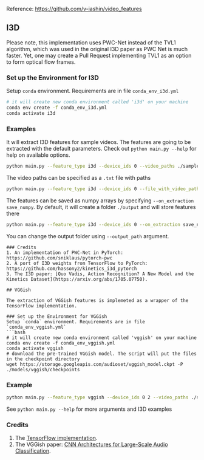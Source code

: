 Reference: https://github.com/v-iashin/video_features

## I3D

Please note, this implementation uses PWC-Net instead of the TVL1 algorithm, which was used in the original I3D paper as PWC Net is much faster. Yet, one may create a Pull Request implementing TVL1 as an option to form optical flow frames.

### Set up the Environment for I3D
Setup `conda` environment. Requirements are in file `conda_env_i3d.yml`
```bash
# it will create new conda environment called 'i3d' on your machine 
conda env create -f conda_env_i3d.yml
conda activate i3d
```

### Examples
It will extract I3D features for sample videos. The features are going to be extracted with the default parameters. Check out `python main.py --help` for help on available options.
```bash
python main.py --feature_type i3d --device_ids 0 --video_paths ./sample/v_ZNVhz7ctTq0.mp4 ./sample/v_GGSY1Qvo990.mp4
```

The video paths can be specified as a `.txt` file with paths
```bash
python main.py --feature_type i3d --device_ids 0 --file_with_video_paths ./sample/sample_video_paths.txt
```

The features can be saved as numpy arrays by specifying `--on_extraction save_numpy`. By default, it will create a folder `./output` and will store features there
```bash
python main.py --feature_type i3d --device_ids 0 --on_extraction save_numpy --file_with_video_paths ./sample/sample_video_paths.txt
```
You can change the output folder using `--output_path` argument.
```
### Credits
1. An implementation of PWC-Net in PyTorch: https://github.com/sniklaus/pytorch-pwc
2. A port of I3D weights from TensorFlow to PyTorch: https://github.com/hassony2/kinetics_i3d_pytorch
3. The I3D paper: [Quo Vadis, Action Recognition? A New Model and the Kinetics Dataset](https://arxiv.org/abs/1705.07750).

## VGGish

The extraction of VGGish features is implemeted as a wrapper of the TensorFlow implementation.

### Set up the Environment for VGGish
Setup `conda` environment. Requirements are in file `conda_env_vggish.yml`
```bash
# it will create new conda environment called 'vggish' on your machine 
conda env create -f conda_env_vggish.yml
conda activate vggish
# download the pre-trained VGGish model. The script will put the files in the checkpoint directory
wget https://storage.googleapis.com/audioset/vggish_model.ckpt -P ./models/vggish/checkpoints
```

### Example

```bash
python main.py --feature_type vggish --device_ids 0 2 --video_paths ./sample/v_ZNVhz7ctTq0.mp4 ./sample/v_GGSY1Qvo990.mp4
```
See `python main.py --help` for more arguments and I3D examples

### Credits
1. The [TensorFlow implementation](https://github.com/tensorflow/models/tree/0b3a8abf095cb8866ca74c2e118c1894c0e6f947/research/audioset/vggish). 
2. The VGGish paper: [CNN Architectures for Large-Scale Audio Classification](https://arxiv.org/abs/1609.09430).

